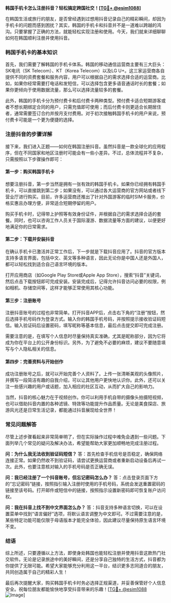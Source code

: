 **韩国手机卡怎么注册抖音？轻松搞定跨国社交！[[TG💪+ @esim1088](https://t.me/s/esim1088)]**

在韩国生活或旅行的朋友，是否曾经遇到过想用抖音记录自己的精彩瞬间，却因为手机卡的问题而感到困扰？其实，韩国的手机卡和抖音并不是一道难以跨越的鸿沟。只要掌握了正确的方法，就能轻松实现注册和使用。今天，我们就来详细聊聊如何在韩国顺利注册并使用抖音。

### 韩国手机卡的基本知识

首先，我们需要了解韩国的手机卡体系。韩国的移动通信运营商主要有三大巨头：SK电讯（SK Telecom）、KT（Korea Telecom）以及LG U+。这三家运营商各自提供不同的资费套餐和服务内容，用户可以根据自己的需求选择合适的运营商。比如，如果你经常需要打电话和发短信，可以选择包含更多语音通话时长的套餐；如果你更倾向于使用数据流量，那么可以选择流量较多的套餐。

此外，韩国的手机卡分为预付费卡和后付费卡两种类型。预付费卡适合短期游客或者不想长期绑定合同的用户，只需充值即可使用；而后付费卡则更适合长期居住者，通常需要签订合约并按月支付费用。对于初次接触韩国手机卡的用户来说，预付费卡可能是一个更为便捷的选择。

### 注册抖音的步骤详解

接下来，我们进入正题——如何在韩国注册抖音。虽然抖音是一款全球化的应用程序，但在不同国家和地区注册时可能会有一些小差异。不过，总体流程并不复杂，只需按照以下步骤操作即可：

#### 第一步：购买韩国手机卡

想要注册抖音，第一步当然是拥有一张有效的韩国手机卡。如果你已经拥有韩国手机卡，可以直接跳到第二步；如果没有，可以通过各大运营商的官方网站或者线下营业厅进行购买。目前，许多运营商还推出了针对外国游客的临时SIM卡服务，价格实惠且办理方便，非常适合短期停留的用户。

购买手机卡时，记得带上护照等有效身份证件，并根据自己的需求选择合适的套餐。同时，也可以咨询工作人员关于国际漫游、数据流量等方面的建议，以便更好地满足你的日常需求。

#### 第二步：下载并安装抖音

在确认手机卡已激活并正常工作后，下一步就是下载抖音应用了。抖音的官方版本支持多语言界面，包括中文、英文等多种语言，因此无论你是中国人还是外国人，都可以轻松找到适合自己语言环境的版本。

打开应用商店（如Google Play Store或Apple App Store），搜索“抖音”关键词，然后点击下载按钮即可完成安装。安装完成后，记得允许抖音访问必要的权限，例如相机、存储空间等，这样才能够正常使用其核心功能。

#### 第三步：注册账号

注册抖音账号的过程也非常简单。打开抖音APP后，点击右下角的“注册”按钮，然后选择手机号码作为登录方式。输入你的韩国手机号码，并按照提示接收验证码短信。输入验证码后设置密码，填写昵称等基本信息，最后点击提交即可完成注册。

需要注意的是，在填写个人信息时尽量保持真实准确，尤其是昵称部分，因为它将成为你在平台上的公开身份标识。另外，为了避免不必要的麻烦，建议不要随意填写与个人隐私相关的信息。

#### 第四步：完善资料与开始创作

成功注册账号之后，就可以开始完善个人资料了。上传一张清晰美观的头像照片，并撰写一段简洁有趣的自我介绍，可以让其他用户更快地认识你。此外，还可以关注一些感兴趣的用户或话题，加入相应的社区互动，从而扩大自己的影响力。

当然，抖音的核心魅力在于视频创作。你可以利用手机自带的摄像头拍摄短视频，也可以借助抖音内置的各种滤镜、特效等功能提升作品质量。无论是美食探店、旅游风光还是日常生活记录，都能通过抖音展现给全世界！

### 常见问题解答

尽管上述步骤看起来非常简单明了，但在实际操作过程中难免会遇到一些问题。下面列举几个常见的疑问及解决办法，希望能帮助大家更加顺畅地完成注册过程。

**问：为什么我无法收到验证码短信？**
答：首先检查手机信号是否稳定，确保网络连接正常。如果仍然收不到验证码，请尝试更换运营商或者重新启动设备后再试一次。此外，也要注意核对输入的手机号码是否正确无误。

**问：我已经注册了一个抖音账号，但忘记密码怎么办？**
答：点击登录页面下方的“忘记密码”链接，按照指引输入注册时使用的手机号码，系统会发送重置密码的链接至该号码。打开邮件或短信中的链接，按照指示设置新密码即可恢复账户访问权。

**问：我在抖音上找不到中文界面怎么办？**
答：抖音支持多种语言切换，可以在设置菜单中找到“语言偏好”选项，将默认语言调整为中文即可。不过需要注意的是，某些特定功能可能仅限于母语版本才能完全体验，因此建议尽量保持原生语言环境不变。

### 结语

综上所述，只要遵循以上方法，即使身处韩国也能轻松注册并使用抖音这款热门社交软件。无论是记录旅途中的美好瞬间，还是分享自己独特的生活方式，抖音都为你提供了无限可能。希望大家能够充分利用这一平台，结识更多志同道合的朋友，共同创造属于自己的精彩人生！

最后再次提醒大家，购买韩国手机卡时务必选择正规渠道，并妥善保管好个人信息安全。祝每位朋友都能愉快地享受抖音带来的乐趣！[[TG💪+ @esim1088](https://t.me/s/esim1088) ![Image](https://i.postimg.cc/4NQfJmqS/Snipaste-2025-05-13-00-14-12.png)]